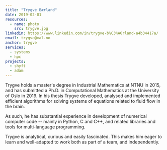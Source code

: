 ```yaml
---
title: "Trygve Bærland"
date: 2019-02-01
resources:
  - name: photo
    src: trygve.jpg
linkedin: https://www.linkedin.com/in/trygve-b%C3%A6rland-a4b34417a/
email: trygve@xal.no
anchor: trygve
services:
  - systems
  - hpc
projects:
  - shyft
  - adam
---
```


Trygve holds a master's degree in Industrial Mathematics at NTNU in 2015, and
has submitted a Ph.D. in Computational Mathematics at the University of Oslo in
2019. In his thesis Trygve developed, analysed and implemented efficient
algorithms for solving systems of equations related to fluid flow in the brain.

<!--more-->

As such, he has substantial experience in development of numerical computer
code -- mainly in Python, C and C++, and related libraries and tools for
multi-language programming.

Trygve is analytical, curious and easily fascinated. This makes him eager to
learn and well-adapted to work both as part of a team, and independently.
